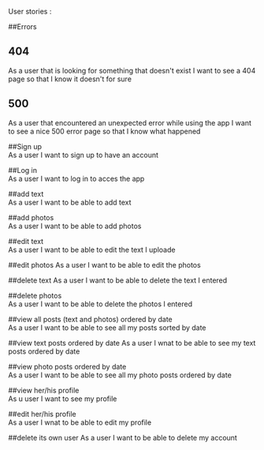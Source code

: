 User stories :   
    
##Errors

## 404
As a user that is looking for something that doesn't exist I want to see a 404 page so that I know it doesn't for sure
## 500
As a user that encountered an unexpected error while using the app I want to see a nice 500 error page so that I know what happened

##Sign up     
As a user I want to sign up to have an account  

##Log in  
As a user I want to log in to acces the app 

##add text    
As a user I want to be able to add text 

##add photos  
As a user I want to be able to add photos   

##edit text   
As a user I want to be able to edit the text I uploade  

##edit photos 
As a user I want to be able to edit the photos  

##delete text 
As a user I want to be able to delete the text I entered    

##delete photos   
As a user I want to be able to delete the photos I entered  

##view all posts (text and photos) ordered by date    
As a user I want to be able to see all my posts sorted by date  

##view text posts ordered by date 
As a user I wnat to be able to see my text posts ordered by date    

##view photo posts ordered by date    
As a user I want to be able to see all my photo posts ordered by date   

##view her/his profile    
As u user I want to see my profile  

##edit her/his profile    
As a user I wnat to be able to edit my profile  

##delete its own user 
As a user I want to be able to delete my account    
